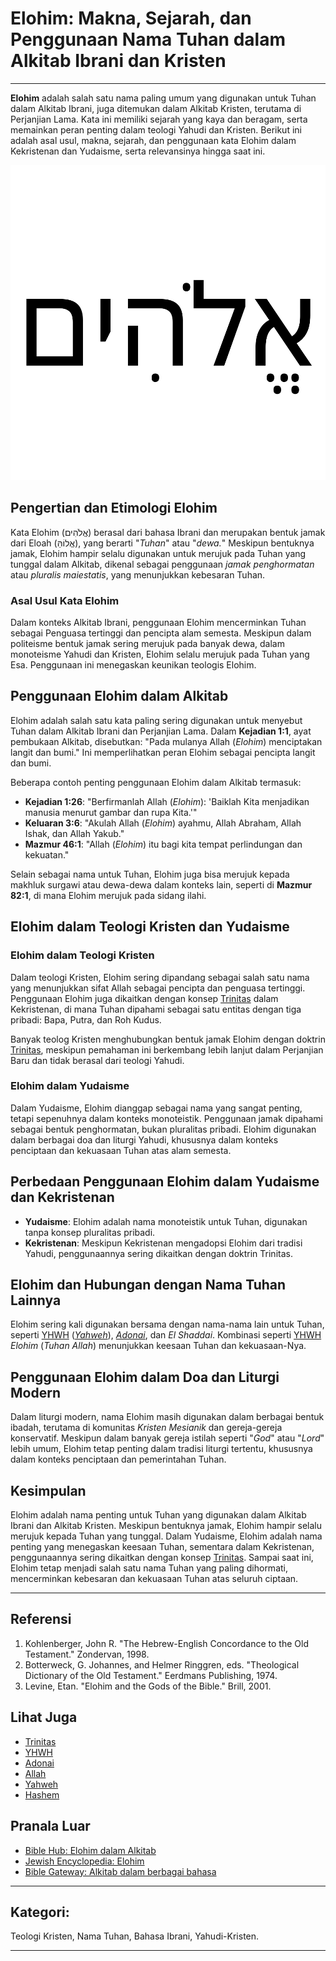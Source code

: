 # Elohim: Makna, Sejarah, dan Penggunaan Nama Tuhan dalam Alkitab Ibrani dan Kristen

---

**Elohim** adalah salah satu nama paling umum yang digunakan untuk Tuhan dalam Alkitab Ibrani, juga ditemukan dalam Alkitab Kristen, terutama di Perjanjian Lama. Kata ini memiliki sejarah yang kaya dan beragam, serta memainkan peran penting dalam teologi Yahudi dan Kristen. Berikut ini adalah asal usul, makna, sejarah, dan penggunaan kata Elohim dalam Kekristenan dan Yudaisme, serta relevansinya hingga saat ini.

![Elohim, nama Tuhan dalam Alkitab Ibrani dan Kristen](konten/img/nama_tuhan/elohim.svg)

## Pengertian dan Etimologi Elohim

Kata Elohim (אֱלֹהִים) berasal dari bahasa Ibrani dan merupakan bentuk jamak dari Eloah (אֱלוֹהַּ), yang berarti "*Tuhan*" atau "*dewa.*" Meskipun bentuknya jamak, Elohim hampir selalu digunakan untuk merujuk pada Tuhan yang tunggal dalam Alkitab, dikenal sebagai penggunaan *jamak penghormatan* atau *pluralis maiestatis*, yang menunjukkan kebesaran Tuhan.

### Asal Usul Kata Elohim

Dalam konteks Alkitab Ibrani, penggunaan Elohim mencerminkan Tuhan sebagai Penguasa tertinggi dan pencipta alam semesta. Meskipun dalam politeisme bentuk jamak sering merujuk pada banyak dewa, dalam monoteisme Yahudi dan Kristen, Elohim selalu merujuk pada Tuhan yang Esa. Penggunaan ini menegaskan keunikan teologis Elohim.

## Penggunaan Elohim dalam Alkitab

Elohim adalah salah satu kata paling sering digunakan untuk menyebut Tuhan dalam Alkitab Ibrani dan Perjanjian Lama. Dalam **Kejadian 1:1**, ayat pembukaan Alkitab, disebutkan: "Pada mulanya Allah (*Elohim*) menciptakan langit dan bumi." Ini memperlihatkan peran Elohim sebagai pencipta langit dan bumi.

Beberapa contoh penting penggunaan Elohim dalam Alkitab termasuk:
- **Kejadian 1:26**: "Berfirmanlah Allah (*Elohim*): 'Baiklah Kita menjadikan manusia menurut gambar dan rupa Kita.'"
- **Keluaran 3:6**: "Akulah Allah (*Elohim*) ayahmu, Allah Abraham, Allah Ishak, dan Allah Yakub."
- **Mazmur 46:1**: "Allah (*Elohim*) itu bagi kita tempat perlindungan dan kekuatan."

Selain sebagai nama untuk Tuhan, Elohim juga bisa merujuk kepada makhluk surgawi atau dewa-dewa dalam konteks lain, seperti di **Mazmur 82:1**, di mana Elohim merujuk pada sidang ilahi.

## Elohim dalam Teologi Kristen dan Yudaisme

### Elohim dalam Teologi Kristen

Dalam teologi Kristen, Elohim sering dipandang sebagai salah satu nama yang menunjukkan sifat Allah sebagai pencipta dan penguasa tertinggi. Penggunaan Elohim juga dikaitkan dengan konsep [Trinitas](konten/kategori/konsep/trinitas.md) dalam Kekristenan, di mana Tuhan dipahami sebagai satu entitas dengan tiga pribadi: Bapa, Putra, dan Roh Kudus.

Banyak teolog Kristen menghubungkan bentuk jamak Elohim dengan doktrin [Trinitas](konten/kategori/konsep/trinitas.md), meskipun pemahaman ini berkembang lebih lanjut dalam Perjanjian Baru dan tidak berasal dari teologi Yahudi.

### Elohim dalam Yudaisme

Dalam Yudaisme, Elohim dianggap sebagai nama yang sangat penting, tetapi sepenuhnya dalam konteks monoteistik. Penggunaan jamak dipahami sebagai bentuk penghormatan, bukan pluralitas pribadi. Elohim digunakan dalam berbagai doa dan liturgi Yahudi, khususnya dalam konteks penciptaan dan kekuasaan Tuhan atas alam semesta.

## Perbedaan Penggunaan Elohim dalam Yudaisme dan Kekristenan

- **Yudaisme**: Elohim adalah nama monoteistik untuk Tuhan, digunakan tanpa konsep pluralitas pribadi.
- **Kekristenan**: Meskipun Kekristenan mengadopsi Elohim dari tradisi Yahudi, penggunaannya sering dikaitkan dengan doktrin Trinitas.

## Elohim dan Hubungan dengan Nama Tuhan Lainnya

Elohim sering kali digunakan bersama dengan nama-nama lain untuk Tuhan, seperti [YHWH](konten/kategori/nama_tuhan/YHWH.md) (*[Yahweh](konten/kategori/nama_tuhan/yahweh.md)*), *[Adonai](konten/kategori/nama_tuhan/adonai)*, dan *El Shaddai*. Kombinasi seperti [YHWH](konten/kategori/nama_tuhan/YHWH.md) *Elohim* (*Tuhan Allah*) menunjukkan keesaan Tuhan dan kekuasaan-Nya.

## Penggunaan Elohim dalam Doa dan Liturgi Modern

Dalam liturgi modern, nama Elohim masih digunakan dalam berbagai bentuk ibadah, terutama di komunitas *Kristen Mesianik* dan gereja-gereja konservatif. Meskipun dalam banyak gereja istilah seperti "*God*" atau "*Lord*" lebih umum, Elohim tetap penting dalam tradisi liturgi tertentu, khususnya dalam konteks penciptaan dan pemerintahan Tuhan.

## Kesimpulan

Elohim adalah nama penting untuk Tuhan yang digunakan dalam Alkitab Ibrani dan Alkitab Kristen. Meskipun bentuknya jamak, Elohim hampir selalu merujuk kepada Tuhan yang tunggal. Dalam Yudaisme, Elohim adalah nama penting yang menegaskan keesaan Tuhan, sementara dalam Kekristenan, penggunaannya sering dikaitkan dengan konsep [Trinitas](konten/kategori/konsep/trinitas.md). Sampai saat ini, Elohim tetap menjadi salah satu nama Tuhan yang paling dihormati, mencerminkan kebesaran dan kekuasaan Tuhan atas seluruh ciptaan.

---

## Referensi
1. Kohlenberger, John R. "The Hebrew-English Concordance to the Old Testament." Zondervan, 1998.
2. Botterweck, G. Johannes, and Helmer Ringgren, eds. "Theological Dictionary of the Old Testament." Eerdmans Publishing, 1974.
3. Levine, Etan. "Elohim and the Gods of the Bible." Brill, 2001.

## Lihat Juga
- [Trinitas](konten/kategori/konsep/trinitas.md)
- [YHWH](konten/kategori/nama_tuhan/YHWH.md)
- [Adonai](konten/kategori/nana_tuhan/adonai.md)
- [Allah](konten/kategori/nama_tuhan/allah.md)
- [Yahweh](konten/kategori/nama_tuhan/yahweh.md)
- [Hashem](konten/kategori/nama_tuhan/hashem.md)

## Pranala Luar
- [Bible Hub: Elohim dalam Alkitab](https://biblehub.com/)
- [Jewish Encyclopedia: Elohim](http://www.jewishencyclopedia.com/articles/5789-elohim)
- [Bible Gateway: Alkitab dalam berbagai bahasa](https://www.biblegateway.com/)

---

## Kategori:
Teologi Kristen, Nama Tuhan, Bahasa Ibrani, Yahudi-Kristen.

---